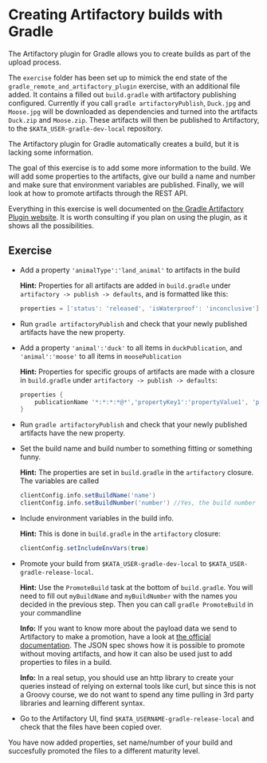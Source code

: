 # Creating Artifactory builds with Gradle

The Artifactory plugin for Gradle allows you to create builds as part of the upload process.

The `exercise` folder has been set up to mimick the end state of the `gradle_remote_and_artifactory_plugin` exercise, with an additional file added. It contains a filled out `build.gradle` with artifactory publishing configured. Currently if you call `gradle artifactoryPublish`, `Duck.jpg` and `Moose.jpg` will be downloaded as dependencies and turned into the artifacts `Duck.zip` and `Moose.zip`. These artifacts will then be published to Artifactory, to the `$KATA_USER-gradle-dev-local` repository.

The Artifactory plugin for Gradle automatically creates a build, but it is lacking some information.

The goal of this exercise is to add some more information to the build. We will add some properties to the artifacts, give our build a name and number and make sure that environment variables are published. Finally, we will look at how to promote artifacts through the REST API.

Everything in this exercise is well documented on [the Gradle Artifactory Plugin website](https://www.jfrog.com/confluence/display/RTF/Gradle+Artifactory+Plugin#GradleArtifactoryPlugin-Configuration). It is worth consulting if you plan on using the plugin, as it shows all the possibilities.

## Exercise

- Add a property `'animalType':'land_animal'` to artifacts in the build

    **Hint:** Properties for all artifacts are added in `build.gradle` under `artifactory -> publish -> defaults`, and is formatted like this: 
    ```groovy
    properties = ['status': 'released', 'isWaterproof': 'inconclusive']
    ```
- Run `gradle artifactoryPublish` and check that your newly published artifacts have the new property.
- Add a property `'animal':'duck'` to all items in `duckPublication`, and `'animal':'moose'` to all items in `moosePublication`

    **Hint:** Properties for specific groups of artifacts are made with a closure in `build.gradle` under `artifactory -> publish -> defaults`:
    ```groovy 
    properties {
        publicationName '*:*:*:*@*','propertyKey1':'propertyValue1', 'propertyKey2':'propertyValue2'
    }
    ```
- Run `gradle artifactoryPublish` and check that your newly published artifacts have the new property.
- Set the build name and build number to something fitting or something funny.

    **Hint:** The properties are set in `build.gradle` in the `artifactory` closure. The variables are called
    ```groovy
    clientConfig.info.setBuildName('name')
    clientConfig.info.setBuildNumber('number') //Yes, the build number is a string
    ```
- Include environment variables in the build info.

    **Hint:** This is done in `build.gradle` in the `artifactory` closure:
    ```groovy
    clientConfig.setIncludeEnvVars(true)
    ```
- Promote your build from `$KATA_USER-gradle-dev-local` to `$KATA_USER-gradle-release-local`. 

    **Hint:** Use the `PromoteBuild` task at the bottom of `build.gradle`. You will need to fill out `myBuildName` and `myBuildNumber` with the names you decided in the previous step. Then you can call `gradle PromoteBuild` in your commandline

    **Info:** If you want to know more about the payload data we send to Artifactory to make a promotion, have a look at [the official documentation](https://www.jfrog.com/confluence/display/RTF/Artifactory+REST+API#ArtifactoryRESTAPI-BuildPromotion). The JSON spec shows how it is possible to promote without moving artifacts, and how it can also be used just to add properties to files in a build.

    **Info:** In a real setup, you should use an http library to create your queries instead of relying on external tools like curl, but since this is not a Groovy course, we do not want to spend any time pulling in 3rd party libraries and learning different syntax.
- Go to the Artifactory UI, find `$KATA_USERNAME-gradle-release-local` and check that the files have been copied over.

You have now added properties, set name/number of your build and succesfully promoted the files to a different maturity level. 